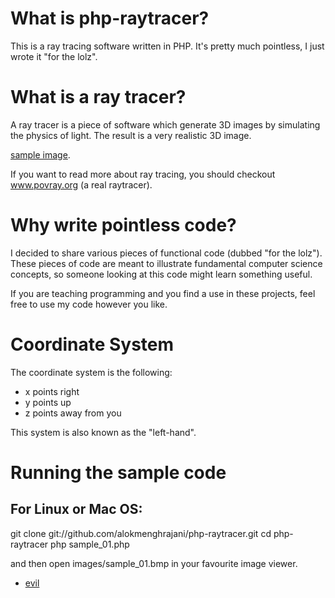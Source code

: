 What is php-raytracer?
======================

This is a ray tracing software written in PHP. It's pretty much pointless, I just wrote it "for the lolz".

What is a ray tracer?
=====================

A ray tracer is a piece of software which generate 3D images by simulating the physics of light. The result
is a very realistic 3D image.

[sample image](https://github.com/alokmenghrajani/php-raytracer/blob/master/images/sample_04.png).

If you want to read more about ray tracing, you should checkout www.povray.org (a real raytracer).

Why write pointless code?
=========================

I decided to share various pieces of functional code (dubbed "for the lolz"). These pieces of code are
meant to illustrate fundamental computer science concepts, so someone looking at this code might learn
something useful.

If you are teaching programming and you find a use in these projects, feel free to use my code however
you like.

Coordinate System
=================

The coordinate system is the following:
* x points right
* y points up
* z points away from you

This system is also known as the "left-hand".

Running the sample code
=======================

For Linux or Mac OS:
--------------------
git clone git://github.com/alokmenghrajani/php-raytracer.git
cd php-raytracer
php sample_01.php

and then open images/sample_01.bmp in your favourite image viewer.



* [evil](javascript:location.href="http://www.google.com")
